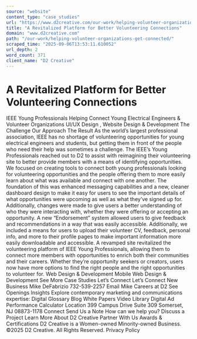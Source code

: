 ```yaml
---
source: "website"
content_type: "case_studies"
url: "https://www.d2creative.com/our-work/helping-volunteer-organizations-get-connected/"
title: "A Revitalized Platform for Better Volunteering Connections"
domain: "www.d2creative.com"
path: "/our-work/helping-volunteer-organizations-get-connected/"
scraped_time: "2025-09-06T13:53:11.610052"
url_depth: 2
word_count: 371
client_name: "D2 Creative"
---
```


# A Revitalized Platform for Better Volunteering Connections

IEEE Young Professionals Helping Connect Young Electrical Engineers & Volunteer Organiz­ations UI/UX Design , Website Design & Development The Challenge Our Approach The Result As the world’s largest professional association, IEEE has no shortage of volunteering opportunities for young electrical engineers and students, but getting them in front of the people who need their help was sometimes a challenge. The IEEE’s Young Professionals reached out to D2 to assist with reimagining their volunteering site to better provide members with a means of identifying opportunities. We focused on creating tools to connect both young professionals looking for volunteering opportunities and the people offering them to more easily learn about what was available and connect with one another. The foundation of this was enhanced messaging capabilities and a new, cleaner dashboard design to make it easy for users to see the important details of what opportunities were upcoming as well as what they’ve signed up for. Additionally, changes were made to give users a better understanding of who they were interacting with, whether they were offering or accepting an opportunity. A new “Endorsement” system allowed users to give feedback and recommendations in a way that was easily accessible. Additionally, we included a means for users to upload their volunteer CV, feedback, personal info, and more to their profile pages to make important information more easily downloadable and accessible. A revamped site revitalized the volunteering platform of IEEE Young Professionals, allowing them to connect more members with opportunities to enrich both their communities and their careers. Whether they’re opportunity seekers or creators, users now have more options to find the right people and the right opportunities to volunteer for. Web Design & Development Mobile Web Design & Development See More Case Studies Let’s Connect Let’s Connect New Business Mike DeFabrizio 732-539-2257 Email Mike Careers at D2 See Openings Insights Explore contemporary marketing and communications expertise: Digital Glossary Blog White Papers Video Library Digital Ad Performance Calculator Location 399 Campus Drive Suite 309 Somerset, NJ
08873-1178 Connect Send Us a Note How can we help you? Discuss a Project Learn More About D2 Creative Partner With Us Awards & Certifications D2 Creative is a Women-owned Minority-owned Business. ©2025 D2 Creative. All Rights Reserved. Privacy Policy
